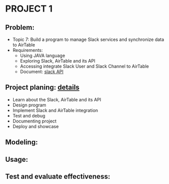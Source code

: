 # PROJECT 1
## Problem:
* Topic 7: Build a program to manage Slack services and synchronize data to AirTable
* Requirements:
	* Using JAVA language
	* Exploring Slack, AirTable and its API
	* Accessing integrate Slack User and Slack Channel to AirTable
	* Document: [slack API](https://api.slack.com/methods)

## Project planing: [details](./Figure/Project%20plan%20Topic%207%20-%20Group%2012.pdf)
* Learn about the Slack, AirTable and its API
* Design program
* Implement Slack and AirTable integration
* Test and debug
* Documenting project
* Deploy and showcase

## Modeling:

## Usage:

## Test and evaluate effectiveness:
